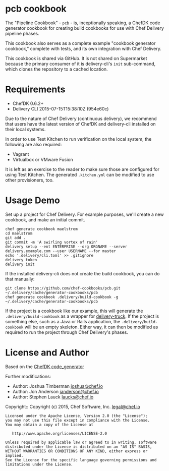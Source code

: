 # pcb cookbook

The "Pipeline Cookbook" - `pcb` - is, inceptionally speaking, a ChefDK code generator cookbook for creating build cookbooks for use with Chef Delivery pipeline phases.

This cookbook also serves as a complete example "cookbook generator cookbook," complete with tests, and its own integration with Chef Delivery.

This cookbook is shared via GitHub. It is not shared on Supermarket because the primary consumer of it is  delivery-cli's `init` sub-command, which clones the repository to a cached location.

# Requirements

- ChefDK 0.6.2+
- Delivery CLI 2015-07-15T15:38:10Z (954e60c)

Due to the nature of Chef Delivery (continuous delivery), we recommend that users have the latest version of ChefDK and delivery-cli installed on their local systems.

In order to use Test Kitchen to run verification on the local system, the following are also required:

- Vagrant
- Virtualbox or VMware Fusion

It is left as an exercise to the reader to make sure those are configured for using Test Kitchen. The generated `.kitchen.yml` can be modified to use other provisioners, too.

# Usage Demo

Set up a project for Chef Delivery. For example purposes, we'll create a new cookbook, and make an initial commit.

```
chef generate cookbook maelstrom
cd maelstrom
git add .
git commit -m 'A swirling vortex of rain'
delivery setup --ent ENTERPRISE --org ORGNAME --server delivery.example.com --user USERNAME --for master
echo '.delivery/cli.toml' >> .gitignore
delivery token
delivery init
```

If the installed delivery-cli does not create the build cookbook, you can do that manually:

```
git clone https://github.com/chef-cookbooks/pcb.git ~/.delivery/cache/generator-cookbooks/pcb
chef generate cookbook .delivery/build-cookbook -g ~/.delivery/cache/generator-cookbooks/pcb
```

If the project is a cookbook like our example, this will generate the `.delivery/build-cookbook` as a wrapper for [delivery-truck](https://github.com/opscode-cookbooks/delivery-truck). If the project is something else, such as a Java or Rails application, the `.delivery/build-cookbook` will be an empty skeleton. Either way, it can then be modified as required to run the project through Chef Delivery's phases.

# License and Author

Based on the [ChefDK code_generator](https://github.com/chef/chef-dk/tree/master/lib/chef-dk/skeletons/code_generator)

Further modifications:

- Author: Joshua Timberman <joshua@chef.io>
- Author: Jon Anderson <janderson@chef.io>
- Author: Stephen Lauck <laucks@chef.io>

Copyright:: Copyright (c) 2015, Chef Software, Inc. <legal@chef.io>

    Licensed under the Apache License, Version 2.0 (the "License");
    you may not use this file except in compliance with the License.
    You may obtain a copy of the License at

       http://www.apache.org/licenses/LICENSE-2.0

    Unless required by applicable law or agreed to in writing, software
    distributed under the License is distributed on an "AS IS" BASIS,
    WITHOUT WARRANTIES OR CONDITIONS OF ANY KIND, either express or implied.
    See the License for the specific language governing permissions and
    limitations under the License.
